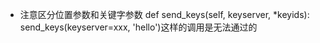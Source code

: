 + 注意区分位置参数和关键字参数
def send_keys(self, keyserver, *keyids):
send_keys(keyserver=xxx, 'hello')这样的调用是无法通过的
